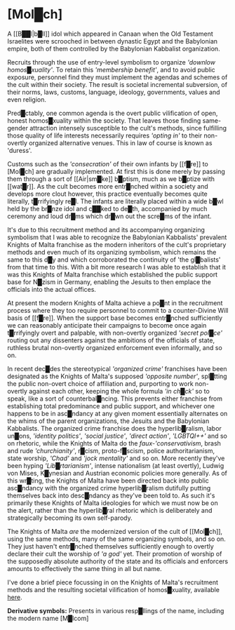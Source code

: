 # **[Mol█ch]**


A [[B██l|b█ll]] idol which appeared in Canaan when the Old Testament Israelites were scrooched in between dynastic Egypt and the Babylonian empire, both of them controlled by the Babylonian Kabbalist organization.

Recruits through the use of entry-level symbolism to organize *'downlow homos█xuality'*.  To retain this *'membership benefit'*, and to avoid public exposure, personnel find they must implement the agendas and schemes of the cult within their society.  The result is societal incremental subversion, of their norms, laws, customs, language, ideology, governments, values and even religion.

Pred█ctably, one common agenda is the overt public vilification of open, honest homos█xuality within the society.  That leaves those finding same-gender attraction intensely susceptible to the cult's methods, since fulfilling those quality of life interests necessarily requires *'opting in'* to their non-overtly organized alternative venues.  This in law of course is known as 'duress'.

Customs such as the *'consecration'* of their own infants by [[f█re]] to [Mol█ch] are gradually implemented.  At first this is done merely by passing them through a sort of [[Air|sm█ke]] b█ptism, much as we b█ptize with [[wat█r]].  As the cult becomes more entr█nched within a society and develops more clout however, this practice eventually becomes quite literally, t█rrifyingly re█l.  The infants are literally placed within a wide b█wl held by the br█nze idol and c██ked to de█th, accompanied by much ceremony and loud dr█ms which dr█wn out the scre█ms of the infant.

It's due to this recruitment method and its accompanying organizing symbolism that I was able to recognize the Babylonian Kabbalists' prevalent Knights of Malta franchise as the modern inheritors of the cult's proprietary methods and even much of its organizing symbolism, which remains the same to this d█y and which corroborated the continuity of 'the gl█balists' from that time to this.  With a bit more research I was able to establish that it was this Knights of Malta franchise which established the public support base for N█zism in Germany, enabling the Jesuits to then emplace the officials into the actual offices.

At present the modern Knights of Malta achieve a po█nt in the recruitment process where they too require personnel to commit to a counter-Divine Will basis of [[f█re]].  When the support base becomes entr█nched sufficiently we can reasonably anticipate their campaigns to become once again t█rrifyingly overt and palpable, with non-overtly organized *'secret pol█ce'* routing out any dissenters against the ambitions of the officials of state, ruthless brutal non-overtly organized enforcement even informally, and so on.

In recent dec█des the stereotypical *'organized crime'* franchises have been designated as the Knights of Malta's supposed *'opposite number'*, spl█tting the public non-overt choice of affiliation and, purporting to work non-overtly against each other, keeping the whole formula *'in ch█ck'* so to speak, like a sort of counterbal█ncing.  This prevents either franchise from establishing total predominance and public support, and whichever one happens to be in asc█ndancy at any given moment essentially alternates on the whims of the parent organizations, the Jesuits and the Babylonian Kabbalists.  The organized crime franchise does the hyperlib█ralism, labor un█ons, *'identity politics'*, *'social justice'*, *'direct action'*, *'LGBTQI++'* and so on rhetoric, while the Knights of Malta do the *faux-'conservativism*, brash and rude *'churchianity'*, r█cism, proto-f█scism, police authoritarianism, state worship, *'Chad'* and *'jock mentality'* and so on.  More recently they've been hyping *'Lib█rtarianism'*, intense nationalism (at least overtly), Ludwig von Mises, K█ynesian and Austrian economic policies more generally.  As of this wr█ting, the Knights of Malta have been directed back into public asc█ndancy with the organized crime hyperlib█ralism dutifully putting themselves back into desc█ndancy as they've been told to.  As such it's primarily these Knights of Malta ideologies for which we must now be on the alert, rather than the hyperlib█ral rhetoric which is deliberately and strategically becoming its own self-parody.

The Knights of Malta *are* the modernized version of the cult of [[Mol█ch]], using the same methods, many of the same organizing symbols, and so on.  They just haven't entr█nched themselves sufficiently enough to overtly declare their cult the worship of *'a god'* yet.  Their promotion of worship of the supposedly absolute authority of the state and its officials and enforcers amounts to effectively the same thing in all but name.

I've done a brief piece focussing in on the Knights of Malta's recruitment methods and the resulting societal vilification of homos█xuality, available [here](http://DivineWillAssembly.com/downlow-sexual-recruiting-2/).

**Derivative symbols:** Presents in various resp█llings of the name, including the modern name [M█lcom]